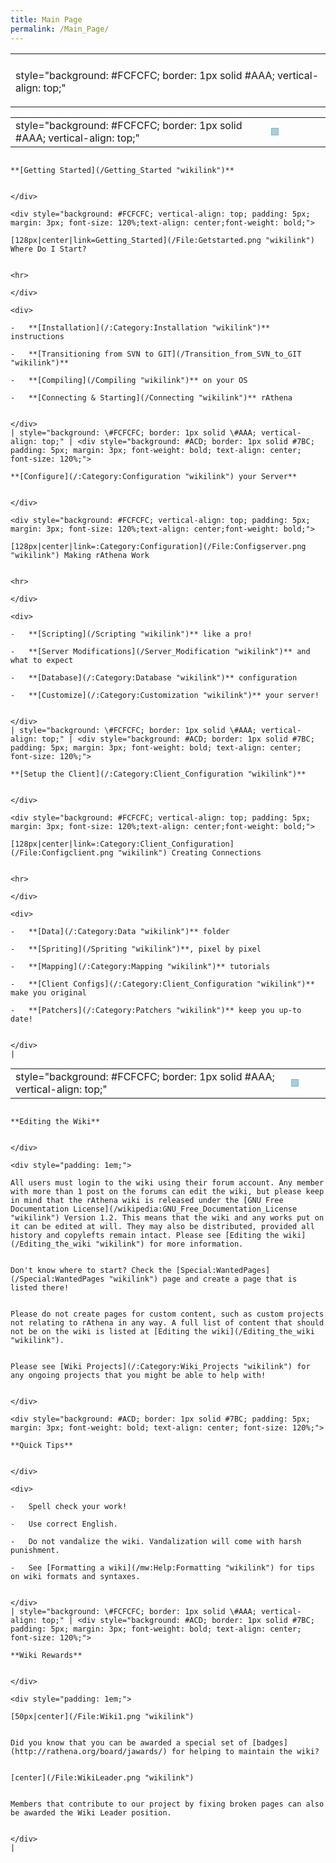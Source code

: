 ```yaml
---
title: Main Page
permalink: /Main_Page/
---
```


<table>
<tbody>
<tr class="odd">
<td></td>
</tr>
<tr class="even">
<td><p>style=&quot;background: #FCFCFC; border: 1px solid #AAA; vertical-align: top;&quot;</p></td>
</tr>
</tbody>
</table>

|                                                                             |                                                                                                                                            |                                                                             |                                                                                                                                            |                                                                             |                                                                                                                                            |
|-----------------------------------------------------------------------------|--------------------------------------------------------------------------------------------------------------------------------------------|-----------------------------------------------------------------------------|--------------------------------------------------------------------------------------------------------------------------------------------|-----------------------------------------------------------------------------|--------------------------------------------------------------------------------------------------------------------------------------------|
| style="background: \#FCFCFC; border: 1px solid \#AAA; vertical-align: top;" | <div style="background: #ACD; border: 1px solid #7BC; padding: 5px; margin: 3px; font-weight: bold; text-align: center; font-size: 120%;">
                                                                               **[Getting Started](/Getting_Started "wikilink")**

                                                                               </div>
                                                                               <div style="background: #FCFCFC; vertical-align: top; padding: 5px; margin: 3px; font-size: 120%;text-align: center;font-weight: bold;">
                                                                               [128px|center|link=Getting_Started](/File:Getstarted.png "wikilink") Where Do I Start?

                                                                               <hr>
                                                                               </div>
                                                                               <div>
                                                                               -   **[Installation](/:Category:Installation "wikilink")** instructions
                                                                               -   **[Transitioning from SVN to GIT](/Transition_from_SVN_to_GIT "wikilink")**
                                                                               -   **[Compiling](/Compiling "wikilink")** on your OS
                                                                               -   **[Connecting & Starting](/Connecting "wikilink")** rAthena

                                                                               </div>                                                                                                                                      | style="background: \#FCFCFC; border: 1px solid \#AAA; vertical-align: top;" | <div style="background: #ACD; border: 1px solid #7BC; padding: 5px; margin: 3px; font-weight: bold; text-align: center; font-size: 120%;">
                                                                                                                                                                                                                                                                                                          **[Configure](/:Category:Configuration "wikilink") your Server**

                                                                                                                                                                                                                                                                                                          </div>
                                                                                                                                                                                                                                                                                                          <div style="background: #FCFCFC; vertical-align: top; padding: 5px; margin: 3px; font-size: 120%;text-align: center;font-weight: bold;">
                                                                                                                                                                                                                                                                                                          [128px|center|link=:Category:Configuration](/File:Configserver.png "wikilink") Making rAthena Work

                                                                                                                                                                                                                                                                                                          <hr>
                                                                                                                                                                                                                                                                                                          </div>
                                                                                                                                                                                                                                                                                                          <div>
                                                                                                                                                                                                                                                                                                          -   **[Scripting](/Scripting "wikilink")** like a pro!
                                                                                                                                                                                                                                                                                                          -   **[Server Modifications](/Server_Modification "wikilink")** and what to expect
                                                                                                                                                                                                                                                                                                          -   **[Database](/:Category:Database "wikilink")** configuration
                                                                                                                                                                                                                                                                                                          -   **[Customize](/:Category:Customization "wikilink")** your server!

                                                                                                                                                                                                                                                                                                          </div>                                                                                                                                      | style="background: \#FCFCFC; border: 1px solid \#AAA; vertical-align: top;" | <div style="background: #ACD; border: 1px solid #7BC; padding: 5px; margin: 3px; font-weight: bold; text-align: center; font-size: 120%;">
                                                                                                                                                                                                                                                                                                                                                                                                                                                                                                                                     **[Setup the Client](/:Category:Client_Configuration "wikilink")**

                                                                                                                                                                                                                                                                                                                                                                                                                                                                                                                                     </div>
                                                                                                                                                                                                                                                                                                                                                                                                                                                                                                                                     <div style="background: #FCFCFC; vertical-align: top; padding: 5px; margin: 3px; font-size: 120%;text-align: center;font-weight: bold;">
                                                                                                                                                                                                                                                                                                                                                                                                                                                                                                                                     [128px|center|link=:Category:Client_Configuration](/File:Configclient.png "wikilink") Creating Connections

                                                                                                                                                                                                                                                                                                                                                                                                                                                                                                                                     <hr>
                                                                                                                                                                                                                                                                                                                                                                                                                                                                                                                                     </div>
                                                                                                                                                                                                                                                                                                                                                                                                                                                                                                                                     <div>
                                                                                                                                                                                                                                                                                                                                                                                                                                                                                                                                     -   **[Data](/:Category:Data "wikilink")** folder
                                                                                                                                                                                                                                                                                                                                                                                                                                                                                                                                     -   **[Spriting](/Spriting "wikilink")**, pixel by pixel
                                                                                                                                                                                                                                                                                                                                                                                                                                                                                                                                     -   **[Mapping](/:Category:Mapping "wikilink")** tutorials
                                                                                                                                                                                                                                                                                                                                                                                                                                                                                                                                     -   **[Client Configs](/:Category:Client_Configuration "wikilink")** make you original
                                                                                                                                                                                                                                                                                                                                                                                                                                                                                                                                     -   **[Patchers](/:Category:Patchers "wikilink")** keep you up-to date!

                                                                                                                                                                                                                                                                                                                                                                                                                                                                                                                                     </div>                                                                                                                                      |

|                                                                             |                                                                                                                                                                                                                                                                                                                                                                                                                                                                                                                                                 |                                                                             |                                                                                                                                            |
|-----------------------------------------------------------------------------|-------------------------------------------------------------------------------------------------------------------------------------------------------------------------------------------------------------------------------------------------------------------------------------------------------------------------------------------------------------------------------------------------------------------------------------------------------------------------------------------------------------------------------------------------|-----------------------------------------------------------------------------|--------------------------------------------------------------------------------------------------------------------------------------------|
| style="background: \#FCFCFC; border: 1px solid \#AAA; vertical-align: top;" | <div style="background: #ACD; border: 1px solid #7BC; padding: 5px; margin: 3px; font-weight: bold; text-align: center; font-size: 120%;">
                                                                               **Editing the Wiki**

                                                                               </div>
                                                                               <div style="padding: 1em;">
                                                                               All users must login to the wiki using their forum account. Any member with more than 1 post on the forums can edit the wiki, but please keep in mind that the rAthena wiki is released under the [GNU Free Documentation License](/wikipedia:GNU_Free_Documentation_License "wikilink") Version 1.2. This means that the wiki and any works put on it can be edited at will. They may also be distributed, provided all history and copylefts remain intact. Please see [Editing the wiki](/Editing_the_wiki "wikilink") for more information.

                                                                               Don't know where to start? Check the [Special:WantedPages](/Special:WantedPages "wikilink") page and create a page that is listed there!

                                                                               Please do not create pages for custom content, such as custom projects not relating to rAthena in any way. A full list of content that should not be on the wiki is listed at [Editing the wiki](/Editing_the_wiki "wikilink").

                                                                               Please see [Wiki Projects](/:Category:Wiki_Projects "wikilink") for any ongoing projects that you might be able to help with!

                                                                               </div>
                                                                               <div style="background: #ACD; border: 1px solid #7BC; padding: 5px; margin: 3px; font-weight: bold; text-align: center; font-size: 120%;">
                                                                               **Quick Tips**

                                                                               </div>
                                                                               <div>
                                                                               -   Spell check your work!
                                                                               -   Use correct English.
                                                                               -   Do not vandalize the wiki. Vandalization will come with harsh punishment.
                                                                               -   See [Formatting a wiki](/mw:Help:Formatting "wikilink") for tips on wiki formats and syntaxes.

                                                                               </div>                                                                                                                                                                                                                                                                                                                                                                                                                                                                                                                                           | style="background: \#FCFCFC; border: 1px solid \#AAA; vertical-align: top;" | <div style="background: #ACD; border: 1px solid #7BC; padding: 5px; margin: 3px; font-weight: bold; text-align: center; font-size: 120%;">
                                                                                                                                                                                                                                                                                                                                                                                                                                                                                                                                                                                                                                                                                                               **Wiki Rewards**

                                                                                                                                                                                                                                                                                                                                                                                                                                                                                                                                                                                                                                                                                                               </div>
                                                                                                                                                                                                                                                                                                                                                                                                                                                                                                                                                                                                                                                                                                               <div style="padding: 1em;">
                                                                                                                                                                                                                                                                                                                                                                                                                                                                                                                                                                                                                                                                                                               [50px|center](/File:Wiki1.png "wikilink")

                                                                                                                                                                                                                                                                                                                                                                                                                                                                                                                                                                                                                                                                                                               Did you know that you can be awarded a special set of [badges](http://rathena.org/board/jawards/) for helping to maintain the wiki?

                                                                                                                                                                                                                                                                                                                                                                                                                                                                                                                                                                                                                                                                                                               [center](/File:WikiLeader.png "wikilink")

                                                                                                                                                                                                                                                                                                                                                                                                                                                                                                                                                                                                                                                                                                               Members that contribute to our project by fixing broken pages can also be awarded the Wiki Leader position.

                                                                                                                                                                                                                                                                                                                                                                                                                                                                                                                                                                                                                                                                                                               </div>                                                                                                                                      |

